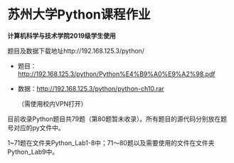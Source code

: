 # 苏州大学Python课程作业

**计算机科学与技术学院2019级学生使用**

题目及数据下载地址http://192.168.125.3/python/

- 题目：http://192.168.125.3/python/Python%E4%B9%A0%E9%A2%98.pdf

- 数据：http://192.168.125.3/python/python-ch10.rar

    （需使用校内VPN打开）

目前收录Python题目共79题（第80题暂未收录）。所有题目的源代码分别放在题号对应的py文件中。

1~71题在文件夹Python_Lab1-8中；71～80题以及需要使用的文件在文件夹Python_Lab9中。